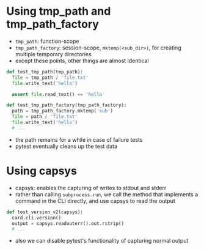 # Using tmp_path and tmp_path_factory
- `tmp_path`: function-scope
- `tmp_path_factory`: session-scope, `mktemp(<sub_dir>)`, for creating multiple temporary directories
- except these points, other things are almost identical

```py
def test_tmp_path(tmp_path):
  file = tmp_path / 'file.txt'
  file.write_text('hello')

  assert file.read_text() == 'hello'

def test_tmp_path_factory(tmp_path_factory):
  path = tmp_path_factory.mktemp('sub')
  file = path / 'file.txt' 
  file.write_text('hello')
  # ...
```

- the path remains for a while in case of failure tests
- pytest eventually cleans up the test data 

# Using capsys
- capsys: enables the capturing of writes to stdout and stderr
- rather than calling `subprocess.run`, we call the method that implements a command in the CLI directly, and 
use capsys to read the output

```py
def test_version_v2(capsys):
  card.cli.version()
  output = capsys.readouterr().out.rstrip()
  # ...
```
- also we can disable pytest's functionality of capturing normal output
